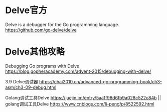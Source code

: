 
# Delve官方

Delve is a debugger for the Go programming language. https://github.com/go-delve/delve

# Delve其他攻略

Debugging Go programs with Delve https://blog.gopheracademy.com/advent-2015/debugging-with-delve/

3.9 Delve调试器 https://chai2010.cn/advanced-go-programming-book/ch3-asm/ch3-09-debug.html

Golang调试工具Delve https://juejin.im/entry/5aa1f98d6fb9a028c522c84b || golang调试工具Delve https://www.cnblogs.com/li-peng/p/8522592.html
